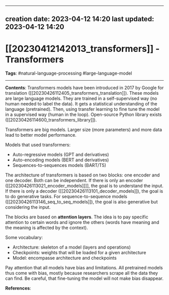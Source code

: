 
---
creation date: 2023-04-12 14:20
last updated: 2023-04-12 14:20
---
# [[20230412142013_transformers]] - Transformers
__Tags__: #natural-language-processing  #large-language-model

---
__Contents__: Transformers models have been introduced in 2017 by Google for translation ([[20230426112405_transformers_translation]]). These models are large language models. They are trained in a self-supervised way (no human needed to label the data). It gets a statistical understanding of the language (pretrained). Then, using transfer learning to fine tune the model in a supervised way (human in the loop). Open-source Python library exists ([[20230426114600_transformers_library]]).

Transformers are big models. Larger size (more parameters) and more data lead to better model performance.

Models that used transformers:
* Auto-regressive models (GPT and derivatives)
* Auto-encoding models (BERT and derivatives)
* Sequences-to-sequences models (BART/T5)

The architecture of transformers is based on two blocks: one encoder and one decoder. Both can be independent. If there is only an encoder ([[20230426113021_encoder_models]]]], the goal is to understand the input. If there is only a decoder ([[20230426113101_decoder_models]]), the goal is to do generative tasks. For sequence-to-sequence models ([[20230426113146_seq_to_seq_models]]), the goal is also generative but considering the input.

The blocks are based on **attention layers**. The idea is to pay specific attention to certain words and ignore the others (words have meaning and the meaning is affected by the context). 

Some vocabulary:
* Architecture: skeleton of a model (layers and operations)
* Checkpoints: weights that will be loaded for a given architecture
* Model: encompasse architecture and checkpoints

Pay attention that all models have bias and limitations. All pretrained models thus come with bias, mostly because researchers scrape all the data they can find. Be careful, that fine-tuning the model will not make bias disappear.



__References__:

